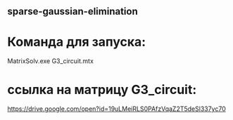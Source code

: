 ## sparse-gaussian-elimination
# Команда для запуска:
MatrixSolv.exe G3_circuit.mtx
 
# ссылка на матрицу G3_circuit:
https://drive.google.com/open?id=19uLMeiRLS0PAfzVqaZ2T5deSl337yc70
